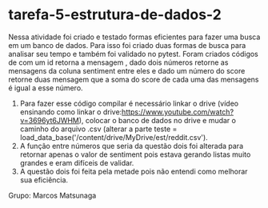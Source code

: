 # tarefa-5-estrutura-de-dados-2
Nessa atividade foi criado e testado formas eficientes para fazer uma busca em um banco de dados. Para isso foi criado duas formas de busca para analisar seu tempo e  também foi validado no pytest. Foram criados códigos de com um id retorna a mensagem , dado dois números retorne as mensagens da coluna sentiment entre eles e dado um número do score retorne duas mensagem que a soma do score de cada uma das mensagens é igual a esse número.  

1) Para fazer esse código compilar é necessário linkar o drive (vídeo ensinando como linkar o drive:https://www.youtube.com/watch?v=3696yt6JWHM), colocar o banco de dados no drive e mudar o caminho do arquivo .csv (alterar a parte teste = load_data_base('/content/drive/MyDrive/est/reddit.csv').
2) A função entre números que seria da questão dois foi alterada para retornar apenas o valor de sentiment pois estava gerando listas muito grandes e eram difíceis de validar.
3) A questão dois foi feita pela metade pois não entendi como melhorar sua eficiência.   

Grupo: Marcos Matsunaga



